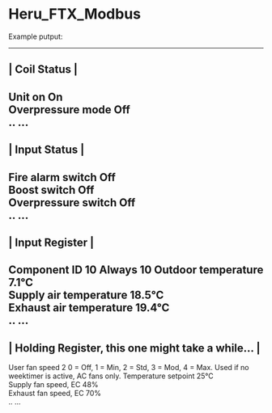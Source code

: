 # Heru_FTX_Modbus

Example putput:

---------------
| Coil Status |
---------------
Unit on                                 On                    
Overpressure mode                       Off     
..
...
----------------
| Input Status |
----------------
Fire alarm switch                       Off                   
Boost switch                            Off                   
Overpressure switch                     Off     
..
...
------------------
| Input Register |
------------------
Component ID                            10                    Always 10
Outdoor temperature                     7.1°C                   
Supply air temperature                  18.5°C                   
Exhaust air temperature                 19.4°C        
..
...
----------------------------------------------------
| Holding Register, this one might take a while... |
----------------------------------------------------
User fan speed                          2                    0 = Off, 1 = Min, 2 = Std, 3 = Mod, 4 = Max.
Used if no weektimer is active, AC fans only.
Temperature setpoint                    25°C                   
Supply fan speed, EC                    48%                     
Exhaust fan speed, EC                   70%     
..
...